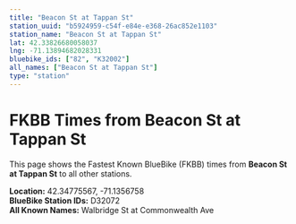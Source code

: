```yaml
---
title: "Beacon St at Tappan St"
station_uuid: "b5924959-c54f-e84e-e368-26ac852e1103"
station_name: "Beacon St at Tappan St"
lat: 42.33826680058037
lng: -71.13894682028331
bluebike_ids: ["82", "K32002"]
all_names: ["Beacon St at Tappan St"]
type: "station"
---
```


# FKBB Times from Beacon St at Tappan St

This page shows the Fastest Known BlueBike (FKBB) times from **Beacon St at Tappan St** to all other stations.

**Location:** 42.34775567, -71.1356758  
**BlueBike Station IDs:** D32072  
**All Known Names:** Walbridge St at Commonwealth Ave

